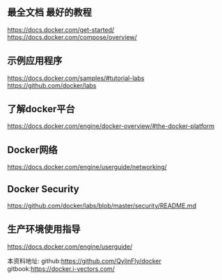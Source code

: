 ## 最全文档 最好的教程

https://docs.docker.com/get-started/
https://docs.docker.com/compose/overview/

##  示例应用程序

https://docs.docker.com/samples/#tutorial-labs
https://github.com/docker/labs

## 了解docker平台

https://docs.docker.com/engine/docker-overview/#the-docker-platform

## Docker网络

https://docs.docker.com/engine/userguide/networking/

## Docker Security

https://github.com/docker/labs/blob/master/security/README.md

## 生产环境使用指导

https://docs.docker.com/engine/userguide/



本资料地址:
github:https://github.com/QylinFly/docker
gitbook:https://docker.i-vectors.com/